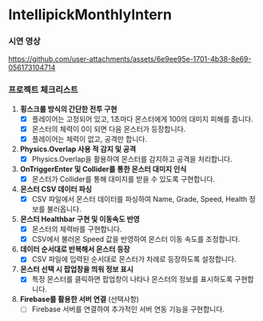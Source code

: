 # IntellipickMonthlyIntern

### 시연 영상
https://github.com/user-attachments/assets/6e9ee95e-1701-4b38-8e69-056173104714


### 프로젝트 체크리스트

1. **횡스크롤 방식의 간단한 전투 구현**
    - [x]  플레이어는 고정되어 있고, 1초마다 몬스터에게 100의 대미지 피해를 줍니다.
    - [x]  몬스터의 체력이 0이 되면 다음 몬스터가 등장합니다.
    - [x]  플레이어는 체력이 없고, 공격만 합니다.
2. **Physics.Overlap 사용 적 감지 및 공격**
    - [x]  Physics.Overlap을 활용하여 몬스터를 감지하고 공격을 처리합니다.
3. **OnTriggerEnter 및 Collider를 통한 몬스터 대미지 인식**
    - [x]  몬스터가 Collider를 통해 대미지를 받을 수 있도록 구현합니다.
4. **몬스터 CSV 데이터 파싱**
    - [x]  CSV 파일에서 몬스터 데이터를 파싱하여 Name, Grade, Speed, Health 정보를 불러옵니다.
5. **몬스터 Healthbar 구현 및 이동속도 반영**
    - [x]  몬스터의 체력바를 구현합니다.
    - [x]  CSV에서 불러온 Speed 값을 반영하여 몬스터 이동 속도를 조정합니다.
6. **데이터 순서대로 반복해서 몬스터 등장**
    - [x]  CSV 파일에 입력된 순서대로 몬스터가 차례로 등장하도록 설정합니다.
7. **몬스터 선택 시 팝업창을 띄워 정보 표시**
    - [x]  특정 몬스터를 클릭하면 팝업창이 나타나 몬스터의 정보를 표시하도록 구현합니다.
8. **Firebase를 활용한 서버 연결** (선택사항)
    - [ ]  Firebase 서버를 연결하여 추가적인 서버 연동 기능을 구현합니다.
